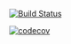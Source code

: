 [![Build Status](https://app.travis-ci.com/alisoncsimons/cs107test.svg?branch=master)](https://app.travis-ci.com/alisoncsimons/cs107test.svg?branch=master)

[![codecov](https://codecov.io/gh/alisoncsimons/cs107test/branch/master/graph/badge.svg?token=TR6SMIKYZX)](https://codecov.io/gh/alisoncsimons/cs107test)
